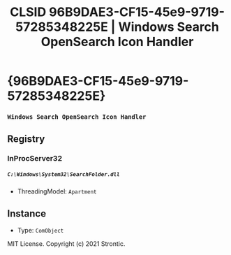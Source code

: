﻿---
title: "CLSID 96B9DAE3-CF15-45e9-9719-57285348225E | Windows Search OpenSearch Icon Handler"
excerpt: What is COM-Object CLSID 96B9DAE3-CF15-45e9-9719-57285348225E?
---

# {96B9DAE3-CF15-45e9-9719-57285348225E}

### `Windows Search OpenSearch Icon Handler`

## Registry


### InProcServer32

##### `C:\Windows\System32\SearchFolder.dll`
* ThreadingModel: `Apartment`

## Instance

* Type: `ComObject`

MIT License. Copyright (c) 2021 Strontic.


